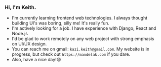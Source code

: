### Hi, I'm Keith.

<!--
**MandelaK/mandelak** is a ✨ _special_ ✨ repository because its `README.md` (this file) appears on your GitHub profile.

Here are some ideas to get you started:

- 🔭 I’m currently working on ...
- 🌱 I’m currently learning ...
- 👯 I’m looking to collaborate on ...
- 🤔 I’m looking for help with ...
- 💬 Ask me about ...
- 📫 How to reach me: ...
- 😄 Pronouns: ...
- ⚡ Fun fact: ...
-->

- I'm currently learning frontend web technologies. I always thought building UI's was boring, silly me! It's really fun.
- I'm actively looking for a job. I have experience with Django, React and Node.js
- I'd be glad to work remotely on any web project with strong emphasis on UI/UX design.
- You can reach me on gmail: `kazi.keith@gmail.com`. My website is in progress, but check out `https://mandelak.com` if you dare.
- Also, have a nice day!😄
